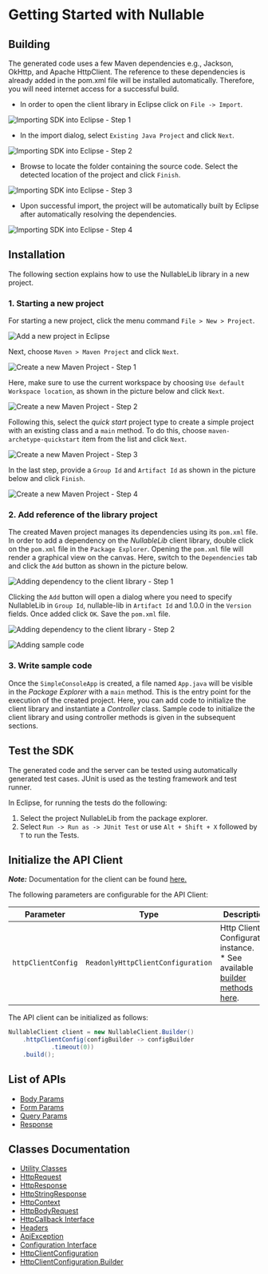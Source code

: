 
# Getting Started with Nullable

## Building

The generated code uses a few Maven dependencies e.g., Jackson, OkHttp,
and Apache HttpClient. The reference to these dependencies is already
added in the pom.xml file will be installed automatically. Therefore,
you will need internet access for a successful build.

* In order to open the client library in Eclipse click on `File -> Import`.

![Importing SDK into Eclipse - Step 1](https://apidocs.io/illustration/java?workspaceFolder=Nullable-Java&workspaceName=Nullable&projectName=NullableLib&rootNamespace=localhost3000&groupId=NullableLib&artifactId=nullable-lib&version=1.0.0&step=import0)

* In the import dialog, select `Existing Java Project` and click `Next`.

![Importing SDK into Eclipse - Step 2](https://apidocs.io/illustration/java?workspaceFolder=Nullable-Java&workspaceName=Nullable&projectName=NullableLib&rootNamespace=localhost3000&groupId=NullableLib&artifactId=nullable-lib&version=1.0.0&step=import1)

* Browse to locate the folder containing the source code. Select the detected location of the project and click `Finish`.

![Importing SDK into Eclipse - Step 3](https://apidocs.io/illustration/java?workspaceFolder=Nullable-Java&workspaceName=Nullable&projectName=NullableLib&rootNamespace=localhost3000&groupId=NullableLib&artifactId=nullable-lib&version=1.0.0&step=import2)

* Upon successful import, the project will be automatically built by Eclipse after automatically resolving the dependencies.

![Importing SDK into Eclipse - Step 4](https://apidocs.io/illustration/java?workspaceFolder=Nullable-Java&workspaceName=Nullable&projectName=NullableLib&rootNamespace=localhost3000&groupId=NullableLib&artifactId=nullable-lib&version=1.0.0&step=import3)

## Installation

The following section explains how to use the NullableLib library in a new project.

### 1. Starting a new project

For starting a new project, click the menu command `File > New > Project`.

![Add a new project in Eclipse](https://apidocs.io/illustration/java?workspaceFolder=Nullable-Java&workspaceName=Nullable&projectName=NullableLib&rootNamespace=localhost3000&groupId=NullableLib&artifactId=nullable-lib&version=1.0.0&step=createNewProject0)

Next, choose `Maven > Maven Project` and click `Next`.

![Create a new Maven Project - Step 1](https://apidocs.io/illustration/java?workspaceFolder=Nullable-Java&workspaceName=Nullable&projectName=NullableLib&rootNamespace=localhost3000&groupId=NullableLib&artifactId=nullable-lib&version=1.0.0&step=createNewProject1)

Here, make sure to use the current workspace by choosing `Use default Workspace location`, as shown in the picture below and click `Next`.

![Create a new Maven Project - Step 2](https://apidocs.io/illustration/java?workspaceFolder=Nullable-Java&workspaceName=Nullable&projectName=NullableLib&rootNamespace=localhost3000&groupId=NullableLib&artifactId=nullable-lib&version=1.0.0&step=createNewProject2)

Following this, select the *quick start* project type to create a simple project with an existing class and a `main` method. To do this, choose `maven-archetype-quickstart` item from the list and click `Next`.

![Create a new Maven Project - Step 3](https://apidocs.io/illustration/java?workspaceFolder=Nullable-Java&workspaceName=Nullable&projectName=NullableLib&rootNamespace=localhost3000&groupId=NullableLib&artifactId=nullable-lib&version=1.0.0&step=createNewProject3)

In the last step, provide a `Group Id` and `Artifact Id` as shown in the picture below and click `Finish`.

![Create a new Maven Project - Step 4](https://apidocs.io/illustration/java?workspaceFolder=Nullable-Java&workspaceName=Nullable&projectName=NullableLib&rootNamespace=localhost3000&groupId=NullableLib&artifactId=nullable-lib&version=1.0.0&step=createNewProject4)

### 2. Add reference of the library project

The created Maven project manages its dependencies using its `pom.xml` file. In order to add a dependency on the *NullableLib* client library, double click on the `pom.xml` file in the `Package Explorer`. Opening the `pom.xml` file will render a graphical view on the canvas. Here, switch to the `Dependencies` tab and click the `Add` button as shown in the picture below.

![Adding dependency to the client library - Step 1](https://apidocs.io/illustration/java?workspaceFolder=Nullable-Java&workspaceName=Nullable&projectName=NullableLib&rootNamespace=localhost3000&groupId=NullableLib&artifactId=nullable-lib&version=1.0.0&step=testProject0)

Clicking the `Add` button will open a dialog where you need to specify NullableLib in `Group Id`, nullable-lib in `Artifact Id` and 1.0.0 in the `Version` fields. Once added click `OK`. Save the `pom.xml` file.

![Adding dependency to the client library - Step 2](https://apidocs.io/illustration/java?workspaceFolder=Nullable-Java&workspaceName=Nullable&projectName=NullableLib&rootNamespace=localhost3000&groupId=NullableLib&artifactId=nullable-lib&version=1.0.0&step=testProject1)

![Adding sample code](https://apidocs.io/illustration/java?workspaceFolder=Nullable-Java&workspaceName=Nullable&projectName=NullableLib&rootNamespace=localhost3000&groupId=NullableLib&artifactId=nullable-lib&version=1.0.0&step=testProject2)

### 3. Write sample code

Once the `SimpleConsoleApp` is created, a file named `App.java` will be visible in the *Package Explorer* with a `main` method. This is the entry point for the execution of the created project.
Here, you can add code to initialize the client library and instantiate a *Controller* class. Sample code to initialize the client library and using controller methods is given in the subsequent sections.

## Test the SDK

The generated code and the server can be tested using automatically generated test cases.
JUnit is used as the testing framework and test runner.

In Eclipse, for running the tests do the following:

1. Select the project NullableLib from the package explorer.
2. Select `Run -> Run as -> JUnit Test` or use `Alt + Shift + X` followed by `T` to run the Tests.

## Initialize the API Client

**_Note:_** Documentation for the client can be found [here.](/doc/client.md)

The following parameters are configurable for the API Client:

| Parameter | Type | Description |
|  --- | --- | --- |
| `httpClientConfig` | `ReadonlyHttpClientConfiguration` | Http Client Configuration instance.<br>* See available [builder methods here](/doc/http-client-configuration-builder.md). |

The API client can be initialized as follows:

```java
NullableClient client = new NullableClient.Builder()
    .httpClientConfig(configBuilder -> configBuilder
            .timeout(0))
    .build();
```

## List of APIs

* [Body Params](/doc/controllers/body-params.md)
* [Form Params](/doc/controllers/form-params.md)
* [Query Params](/doc/controllers/query-params.md)
* [Response](/doc/controllers/response.md)

## Classes Documentation

* [Utility Classes](/doc/utility-classes.md)
* [HttpRequest](/doc/http-request.md)
* [HttpResponse](/doc/http-response.md)
* [HttpStringResponse](/doc/http-string-response.md)
* [HttpContext](/doc/http-context.md)
* [HttpBodyRequest](/doc/http-body-request.md)
* [HttpCallback Interface](/doc/http-callback-interface.md)
* [Headers](/doc/headers.md)
* [ApiException](/doc/api-exception.md)
* [Configuration Interface](/doc/configuration-interface.md)
* [HttpClientConfiguration](/doc/http-client-configuration.md)
* [HttpClientConfiguration.Builder](/doc/http-client-configuration-builder.md)

